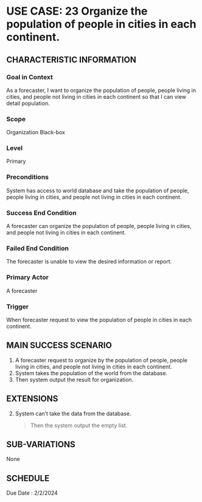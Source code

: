# USE CASE: 23 Organize the population of people in cities in each continent.
## CHARACTERISTIC INFORMATION

### Goal in Context

As a forecaster, I want to organize the population of people, people living in cities, and people not living in cities in each continent so that I can view detail population.
### Scope

Organization Black-box

### Level

Primary

### Preconditions

System has access to world database and take the population of people, people living in cities, and people not living in cities in each continent. 
### Success End Condition

A forecaster can organize the population of people, people living in cities, and people not living in cities in each continent.
### Failed End Condition

The forecaster is unable to view the desired information or report.
### Primary Actor

A forecaster

### Trigger

When forecaster request to view the population of people in cities in each continent.

## MAIN SUCCESS SCENARIO

1.  A forecaster request to organize by the population of people, people living in cities, and people not living in cities in each continent.
2.  System takes the population of the world from the database.
3.  Then system output the result for organization.

## EXTENSIONS
 
2. System can’t take the data from the database.

    > Then the system output the empty list.
## SUB-VARIATIONS

None

## SCHEDULE

Due Date : 2/2/2024
